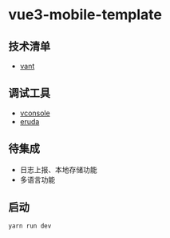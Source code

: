 <!--
 * @Author: kingford
 * @Date: 2021-07-28 16:18:58
 * @LastEditTime: 2021-09-24 09:18:52
-->

# vue3-mobile-template

## 技术清单

- [vant](https://vant-contrib.gitee.io/vant/v3/#/zh-CN)

## 调试工具

- [vconsole](https://github.com/tencent/vconsole/)
- [eruda](https://github.com/liriliri/eruda)

## 待集成

- 日志上报、本地存储功能
- 多语言功能

## 启动

```bash
yarn run dev
```
